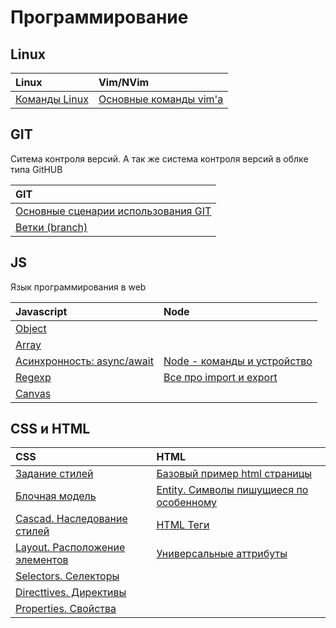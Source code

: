 # Программирование

## Linux

|Linux|Vim/NVim|
|:---|:---|
|[Команды Linux](./Linux/01-Commands.md)|[Основные команды vim'а](./Editors/vim/01-MainCommands.md)|

## GIT

Ситема контроля версий. А так же система контроля версий в облке типа GitHUB

|GIT|
|:---|
|[Основные сценарии использования GIT](./Programming/GIT/00-Base.md)|
|[Ветки (branch)](./Programming/GIT/01-Branch.md)|

## JS

Язык программирования в web

|Javascript                                                         |Node|
|:------------------------------------------------------------------|:---|
|[Object](./Programming/JS/JS/04-Object.md)                         ||
|[Array](./Programming/JS/JS/05-Array.md)                           ||
|[Асинхронность: async/await](./Programming/JS/JS/03-Async%20JS.md) |[Node - команды и устройство](./Programming/JS/Node/00-Base.md)|
|[Regexp](./Programming/Regexp/Regexp_JS.md)                        |[Все про import и export](./Programming/JS/Node/01-Import%20%D0%B8%20Export.md)|
|[Canvas](./Programming/JS/Canvas/01-Canvas.md)                     ||

## CSS и HTML

|CSS|HTML|
|:---|:---|
|[Задание стилей](./Programming/CSS/07-SetStylesheet.md)                |[Базовый пример html страницы](./Programming/HTML/02-HTMLTemplate.md)|
|[Блочная модель](./Programming/CSS/01-BlockModel.md)                   |[Entity. Символы пишущиеся по особенному](./Programming/HTML/01-Entity.md)|
|[Cascad. Наследование стилей](./Programming/CSS/06-Cascad.md)          |[HTML Теги](./Programming/HTML/03-HTMLTags.md)|
|[Layout. Расположение элементов](./Programming/CSS/02-Layout.md)       |[Универсальные аттрибуты](./Programming/HTML/06-UniversalAttributes.md)|
|[Selectors. Селекторы](./Programming/CSS/08-Selectors.md)              ||
|[Directtives. Директивы](./Programming/CSS/09-Directives.md)           ||
|[Properties. Свойства](./Programming/CSS/04-Properties.md)             ||

<style>table{width: 100%}</style>

